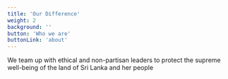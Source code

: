 ```yaml
---
title: 'Our Difference'
weight: 2
background: ''
button: 'Who we are'
buttonLink: 'about'
---
```


We team up with ethical and non-partisan leaders to protect the supreme well-being of the land of Sri Lanka and her people
